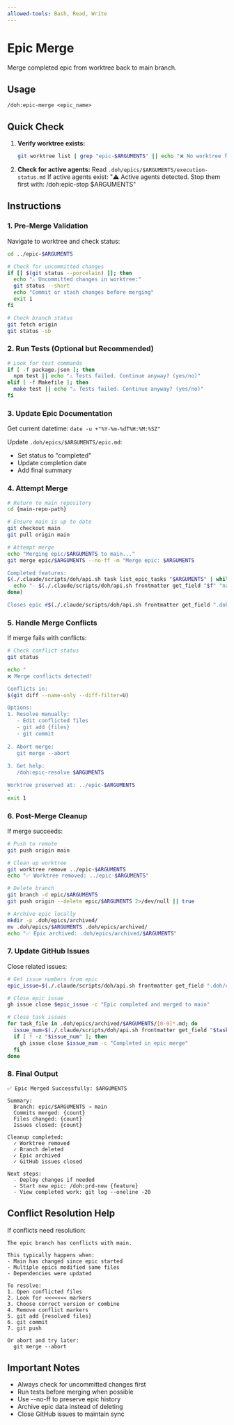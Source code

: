 ```yaml
---
allowed-tools: Bash, Read, Write
---
```


# Epic Merge

Merge completed epic from worktree back to main branch.

## Usage
```
/doh:epic-merge <epic_name>
```

## Quick Check

1. **Verify worktree exists:**
   ```bash
   git worktree list | grep "epic-$ARGUMENTS" || echo "❌ No worktree for epic: $ARGUMENTS"
   ```

2. **Check for active agents:**
   Read `.doh/epics/$ARGUMENTS/execution-status.md`
   If active agents exist: "⚠️ Active agents detected. Stop them first with: /doh:epic-stop $ARGUMENTS"

## Instructions

### 1. Pre-Merge Validation

Navigate to worktree and check status:
```bash
cd ../epic-$ARGUMENTS

# Check for uncommitted changes
if [[ $(git status --porcelain) ]]; then
  echo "⚠️ Uncommitted changes in worktree:"
  git status --short
  echo "Commit or stash changes before merging"
  exit 1
fi

# Check branch status
git fetch origin
git status -sb
```

### 2. Run Tests (Optional but Recommended)

```bash
# Look for test commands
if [ -f package.json ]; then
  npm test || echo "⚠️ Tests failed. Continue anyway? (yes/no)"
elif [ -f Makefile ]; then
  make test || echo "⚠️ Tests failed. Continue anyway? (yes/no)"
fi
```

### 3. Update Epic Documentation

Get current datetime: `date -u +"%Y-%m-%dT%H:%M:%SZ"`

Update `.doh/epics/$ARGUMENTS/epic.md`:
- Set status to "completed"
- Update completion date
- Add final summary

### 4. Attempt Merge

```bash
# Return to main repository
cd {main-repo-path}

# Ensure main is up to date
git checkout main
git pull origin main

# Attempt merge
echo "Merging epic/$ARGUMENTS to main..."
git merge epic/$ARGUMENTS --no-ff -m "Merge epic: $ARGUMENTS

Completed features:
$(./.claude/scripts/doh/api.sh task list_epic_tasks "$ARGUMENTS" | while read f; do
  echo "- $(./.claude/scripts/doh/api.sh frontmatter get_field "$f" "name")"
done)

Closes epic #$(./.claude/scripts/doh/api.sh frontmatter get_field ".doh/epics/$ARGUMENTS/epic.md" "github" | sed 's/[^0-9]//g')"
```

### 5. Handle Merge Conflicts

If merge fails with conflicts:
```bash
# Check conflict status
git status

echo "
❌ Merge conflicts detected!

Conflicts in:
$(git diff --name-only --diff-filter=U)

Options:
1. Resolve manually:
   - Edit conflicted files
   - git add {files}
   - git commit
   
2. Abort merge:
   git merge --abort
   
3. Get help:
   /doh:epic-resolve $ARGUMENTS

Worktree preserved at: ../epic-$ARGUMENTS
"
exit 1
```

### 6. Post-Merge Cleanup

If merge succeeds:
```bash
# Push to remote
git push origin main

# Clean up worktree
git worktree remove ../epic-$ARGUMENTS
echo "✅ Worktree removed: ../epic-$ARGUMENTS"

# Delete branch
git branch -d epic/$ARGUMENTS
git push origin --delete epic/$ARGUMENTS 2>/dev/null || true

# Archive epic locally
mkdir -p .doh/epics/archived/
mv .doh/epics/$ARGUMENTS .doh/epics/archived/
echo "✅ Epic archived: .doh/epics/archived/$ARGUMENTS"
```

### 7. Update GitHub Issues

Close related issues:
```bash
# Get issue numbers from epic
epic_issue=$(./.claude/scripts/doh/api.sh frontmatter get_field ".doh/epics/archived/$ARGUMENTS/epic.md" "github" | sed 's/[^0-9]//g')

# Close epic issue
gh issue close $epic_issue -c "Epic completed and merged to main"

# Close task issues
for task_file in .doh/epics/archived/$ARGUMENTS/[0-9]*.md; do
  issue_num=$(./.claude/scripts/doh/api.sh frontmatter get_field "$task_file" "github" | grep -oE '[0-9]+')
  if [ ! -z "$issue_num" ]; then
    gh issue close $issue_num -c "Completed in epic merge"
  fi
done
```

### 8. Final Output

```
✅ Epic Merged Successfully: $ARGUMENTS

Summary:
  Branch: epic/$ARGUMENTS → main
  Commits merged: {count}
  Files changed: {count}
  Issues closed: {count}
  
Cleanup completed:
  ✓ Worktree removed
  ✓ Branch deleted
  ✓ Epic archived
  ✓ GitHub issues closed
  
Next steps:
  - Deploy changes if needed
  - Start new epic: /doh:prd-new {feature}
  - View completed work: git log --oneline -20
```

## Conflict Resolution Help

If conflicts need resolution:
```
The epic branch has conflicts with main.

This typically happens when:
- Main has changed since epic started
- Multiple epics modified same files
- Dependencies were updated

To resolve:
1. Open conflicted files
2. Look for <<<<<<< markers
3. Choose correct version or combine
4. Remove conflict markers
5. git add {resolved files}
6. git commit
7. git push

Or abort and try later:
  git merge --abort
```

## Important Notes

- Always check for uncommitted changes first
- Run tests before merging when possible
- Use --no-ff to preserve epic history
- Archive epic data instead of deleting
- Close GitHub issues to maintain sync